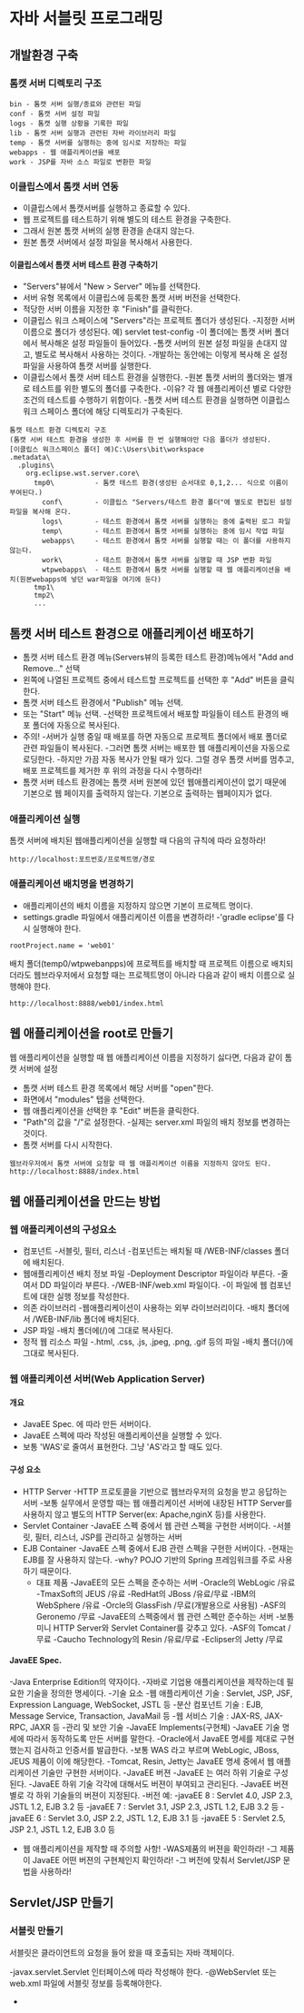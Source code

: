 # 자바 서블릿 프로그래밍

## 개발환경 구축

### 톰캣 서버 디렉토리 구조

```
bin - 톰캣 서버 실행/종료와 관련된 파일
conf - 톰캣 서버 설정 파일
logs - 톰캣 실행 상황을 기록한 파일
lib - 톰캣 서버 실행과 관련된 자바 라이브러리 파일
temp - 톰캣 서버를 실행하는 중에 임시로 저장하는 파일
webapps - 웹 애플리케이션을 배포
work - JSP를 자바 소스 파일로 변환한 파일
```

### 이클립스에서 톰캣 서버 연동

- 이클립스에서 톰캣서버를 실행하고 종료할 수 있다.
- 웹 프로젝트를 테스트하기 위해 별도의 테스트 환경을 구축한다.
- 그래서 원본 톰캣 서버의 실행 환경을 손대지 않는다.
- 원본 톰캣 서버에서 설정 파일을 복사해서 사용한다.

#### 이클립스에서 톰캣 서버 테스트 환경 구축하기
- "Servers"뷰에서 "New > Server" 메뉴를 선택한다.
- 서버 유형 목록에서 이클립스에 등록한 톰캣 서버 버전을 선택한다.
- 적당한 서버 이름을 지정한 후 "Finish"를 클릭한다.
- 이클립스 워크 스페이스에 "Servers"라는 프로젝트 폴더가 생성된다.
    -지정한 서버 이름으로 폴더가 생성된다. 예) servlet test-config
    -이 폴더에는 톰캣 서버 폴더에서 복사해온 설정 파일들이 들어있다.
    -톰캣 서버의 원본 설정 파일을 손대지 않고, 별도로 복사해서 사용하는 것이다.
    -개발하는 동안에는 이렇게 복사해 온 설정 파일을 사용하여 톰캣 서버를 실행한다.
- 이클립스에서 톰캣 서버 테스트 환경을 실행한다.
    -원본 톰캣 서버의 폴더와는 별개로 테스트를 위한 별도의 폴더를 구축한다.
    -이유? 각 웹 애플리케이션 별로 다양한 조건의 테스트를 수행하기 위함이다.
    -톰캣 서버 테스트 환경을 실행하면 이클립스 워크 스페이스 폴더에 해당 디렉토리가 구축된다.


```
톰캣 테스트 환경 디렉토리 구조
(톰캣 서버 테스트 환경을 생성한 후 서버를 한 번 실행해야만 다음 폴더가 생성된다.
[이클립스 워크스페이스 폴더] 예)C:\Users\bit\workspace
.metadata\
  .plugins\
    org.eclipse.wst.server.core\
      tmp0\          - 톰캣 테스트 환경(생성된 순서대로 0,1,2... 식으로 이름이 부여된다.)
        conf\        - 이클립스 "Servers/테스트 환경 폴더"에 별도로 편집된 설정파일을 복사해 온다.
        logs\        - 테스트 환경에서 톰캣 서버를 실행하는 중에 출력된 로그 파일
        temp\        - 테스트 환경에서 톰캣 서버를 실행하는 중에 임시 작업 파일
        webapps\     - 테스트 환경에서 톰캣 서버를 실행할 때는 이 폴더를 사용하지 않는다.
        work\        - 테스트 환경에서 톰캣 서버를 실행할 때 JSP 변환 파일
        wtpwebapps\  - 테스트 환경에서 톰캣 서버를 실행할 때 웹 애플리케이션을 배치(원본webapps에 넣던 war파일을 여기에 둔다)
      tmp1\
      tmp2\
      ...
```

## 톰캣 서버 테스트 환경으로 애플리케이션 배포하기
- 톰캣 서버 테스트 환경 메뉴(Servers뷰의 등록한 테스트 환경)메뉴에서 "Add and Remove..." 선택
- 왼쪽에 나열된 프로젝트 중에서 테스트할 프로젝트를 선택한 후 "Add" 버튼을 클릭한다.
- 톰캣 서버 테스트 환경에서 "Publish" 메뉴 선택.
- 또는 "Start" 메뉴 선택.
    -선택한 프로젝트에서 배포할 파일들이 테스트 환경의 배포 폴더에 자동으로 복사된다.
- 주의! 
    -서버가 실행 중일 때 배포를 하면 자동으로 프로젝트 폴더에서 배포 폴더로 관련 파일들이 복사된다.
    -그러면 톰캣 서버는 배포한 웹 애플리케이션을 자동으로 로딩한다.
    -하지만 가끔 자동 복사가 안될 때가 있다. 그럴 경우 톰캣 서버를 멈추고, 배포 프로젝트를 제거한 후 위의 과정을 다시 수행하라!
- 톰캣 서버 테스트 환경에는 톰캣 서버 원본에 있던 웹애플리케이션이 없기 때문에 기본으로 웹 페이지를 출력하지 않는다.
     기본으로 출력하는 웹페이지가 없다.

### 애플리케이션 실행

톰캣 서버에 배치된 웹애플리케이션을 실행할 때 다음의 규칙에 따라 요청하라!

```
http://localhost:포트번호/프로젝트명/경로
```

### 애플리케이션 배치명을 변경하기

- 애플리케이션의 배치 이름을 지정하지 않으면 기본이 프로젝트 명이다.
- settings.gradle 파일에서 애플리케이션 이름을 변경하라!
    -'gradle eclipse'를 다시  실행해야 한다.
```
rootProject.name = 'web01'
```

배치 폴더(temp0/wtpwebanpps)에 프로젝트를 배치할 때 프로젝트 이름으로 배치되더라도
웹브라우저에서 요청할 때는 프로젝트명이 아니라 다음과 같이 배치 이름으로 실행해야 한다.

```
http://localhost:8888/web01/index.html
```

## 웹 애플리케이션을 root로 만들기

웹 애플리케이션을 실행할 때 웹 애플리케이션 이름을 지정하기 싫다면, 다음과 같이
톰캣 서버에 설정

- 톰캣 서버 테스트 환경 목록에서 해당 서버를 "open"한다.
- 화면에서 "modules" 탭을 선택한다.
- 웹 애플리케이션을 선택한 후 "Edit" 버튼을 클릭한다.
- "Path"의 값을 "/"로 설정한다.
    -실제는 server.xml 파일의 배치 정보를 변경하는 것이다.
- 톰캣 서버를 다시 시작한다.

```
웹브라우저에서 톰캣 서버에 요청할 때 웹 애플리케이션 이름을 지정하지 않아도 된다.
http://localhost:8888/index.html
```

## 웹 애플리케이션을 만드는 방법

### 웹 애플리케이션의 구성요소

- 컴포넌트
    -서블릿, 필터, 리스너
    -컴포넌트는 배치될 때 /WEB-INF/classes 폴더에 배치된다.
- 웹애플리케이션 배치 정보 파일
    -Deployment Descriptor 파일이라 부른다.
    -줄여서 DD 파일이라 부른다.
    -/WEB-INF/web.xml 파일이다.
    -이 파일에 웹 컴포넌트에 대한 실행 정보를 작성한다.
- 의존 라이브러리
    -웹애플리케이션이 사용하는 외부 라이브러리이다.
    -배치 폴더에서 /WEB-INF/lib 폴더에 배치된다.
- JSP 파일
    -배치 폴더에(/)에 그대로 복사된다.
- 정적 웹 리소스 파일
    -.html, .css, .js, .jpeg, .png, .gif 등의 파일
    -배치 폴더(/)에 그대로 복사된다.
    
### 웹 애플리케이션 서버(Web Application Server)

#### 개요

- JavaEE Spec. 에 따라 만든 서버이다.
- JavaEE 스펙에 따라 작성된 애플리케이션을 실행할 수 있다.
- 보통 'WAS'로 줄여서 표현한다. 그냥 'AS'라고 할 때도 있다.

#### 구성 요소
- HTTP Server
    -HTTP 프로토콜을 기반으로 웹브라우저의 요청을 받고 응답하는 서버
    -보통 실무에서 운영할 때는 웹 애플리케이션 서버에 내장된 HTTP Server를 사용하지 
        않고 별도의 HTTP Server(ex: Apache,nginX 등)를 사용한다.
- Servlet Container
    -JavaEE 스펙 중에서 웹 관련 스펙을 구현한 서버이다.
    -서블릿, 필터, 리스너, JSP를 관리하고 실행하는 서버
- EJB Container
    -JavaEE 스펙 중에서 EJB 관련 스펙을 구현한 서버이다.
    -현재는 EJB를 잘 사용하지 않는다.
    -why? POJO 기반의 Spring 프레임워크를 주로 사용하기 때문이다. 
    - 대표 제품 
       -JavaEE의 모든 스펙을 준수하는 서버
            -Oracle의 WebLogic /유료
            -TmaxSoft의 JEUS /유료
            -RedHat의 JBoss /유료/무료
            -IBM의 WebSphere /유료
            -Orcle의 GlassFish /무료(개발용으로 사용됨)
            -ASF의 Geronemo /무료
       -JavaEE의 스펙중에서 웹 관련 스펙만 준수하는 서버
            -보통 미니 HTTP Server와 Servlet Container를 갖추고 있다.
            -ASF의 Tomcat /무료
            -Caucho Technology의 Resin /유료/무료
            -Eclipser의 Jetty /무료


#### JavaEE Spec.

-Java Enterprise Edition의 약자이다.
-자바로 기업용 애플리케이션을 제작하는데 필요한 기술을 정의한 명세이다.
-기술 요소
    -웹 애플리케이션 기술 : Servlet, JSP, JSF, Expression Language, WebSocket, JSTL 등
    -분산 컴포넌트 기술 : EJB, Message Service, Transaction, JavaMail 등
    -웹 서비스 기술 : JAX-RS, JAX-RPC, JAXR 등
    -관리 및 보안 기술
-JavaEE Implements(구현체)
    -JavaEE 기술 명세에 따라서 동작하도록 만든 서버를 말한다.
    -Oracle에서 JavaEE 명세를 제대로 구현했는지 검사하고 인증서를 발급한다.
    -보통 WAS 라고 부르며 WebLogic, JBoss, JEUS 제품이 이에 해당한다.
    -Tomcat, Resin, Jetty는 JavaEE 명세 중에서 웹 애플리케이션 기술만 구현한 서버이다.
-JavaEE 버젼
    -JavaEE 는 여러 하위 기술로 구성된다.
    -JavaEE 하위 기술 각각에 대해서도 버젼이 부여되고 관리된다.
    -JavaEE 버젼 별로 각 하위 기술들의 버젼이 지정된다.
    -버전 예:
        -javaEE 8 : Servlet 4.0, JSP 2.3, JSTL 1.2, EJB 3.2 등 
        -javaEE 7 : Servlet 3.1, JSP 2.3, JSTL 1.2, EJB 3.2 등 
        -javaEE 6 : Servlet 3.0, JSP 2.2, JSTL 1.2, EJB 3.1 등 
        -javaEE 5 : Servlet 2.5, JSP 2.1, JSTL 1.2, EJB 3.0 등 
- 웹 애플리케이션을 제작할 때 주의할 사항!
    -WAS제품의 버젼을 확인하라!
    -그 제품이 JavaEE 어떤 버젼의 구현체인지 확인하라!
    -그 버전에 맞춰서 Servlet/JSP 문법을 사용하라!
    
## Servlet/JSP 만들기

### 서블릿 만들기
서블릿은 클라이언트의 요청을 들어 왔을 때 호출되는 자바 객체이다.

-javax.servlet.Servlet 인터페이스에 따라 작성해야 한다.
-@WebServlet 또는 web.xml 파일에 서블릿 정보를 등록해야한다.




-
